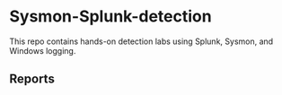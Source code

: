 # Sysmon-Splunk-detection

This repo contains hands-on detection labs using Splunk, Sysmon, and Windows logging.
## Reports
